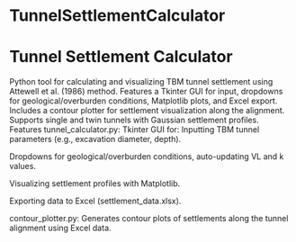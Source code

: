# TunnelSettlementCalculator
# Tunnel Settlement Calculator

Python tool for calculating and visualizing TBM tunnel settlement using Attewell et al. (1986) method. Features a Tkinter GUI for input, dropdowns for geological/overburden conditions, Matplotlib plots, and Excel export. Includes a contour plotter for settlement visualization along the alignment. Supports single and twin tunnels with Gaussian settlement profiles.
Features
tunnel_calculator.py: Tkinter GUI for:
Inputting TBM tunnel parameters (e.g., excavation diameter, depth).

Dropdowns for geological/overburden conditions, auto-updating VL and k values.

Visualizing settlement profiles with Matplotlib.

Exporting data to Excel (settlement_data.xlsx).

contour_plotter.py: Generates contour plots of settlements along the tunnel alignment using Excel data.

